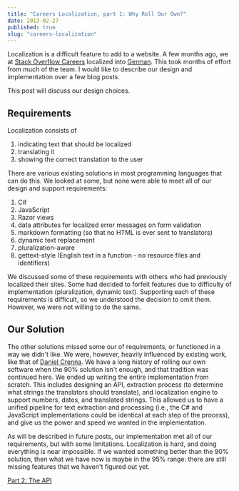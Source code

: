 ```yaml
---
title: "Careers Localization, part 1: Why Roll Our Own?"
date: 2013-02-27
published: true
slug: "careers-localization"
---
```


Localization is a difficult feature to add to a website. A few months ago, we at [Stack Overflow Careers](http://careers.stackoverflow.com/) localized into [German](http://careers.stackoverflow.com/de/). This took months of effort from much of the team. I would like to describe our design and implementation over a few blog posts.

This post will discuss our design choices.

## Requirements

Localization consists of

1. indicating text that should be localized
1. translating it
1. showing the correct translation to the user

There are various existing solutions in most programming languages that can do this. We looked at some, but none were able to meet all of our design and support requirements:

1. C#
1. JavaScript
1. Razor views
1. data attributes for localized error messages on form validation
1. markdown formatting (so that no HTML is ever sent to translators)
1. dynamic text replacement
1. pluralization-aware
1. gettext-style (English text in a function - no resource files and identifiers)

We discussed some of these requirements with others who had previously localized their sites. Some had decided to forfeit features due to difficulty of implementation (pluralization, dynamic text). Supporting each of these requirements is difficult, so we understood the decision to omit them. However, we were not willing to do the same.

## Our Solution

The other solutions missed some our of requirements, or functioned in a way we didn't like. We were, however, heavily influenced by existing work, like that of [Daniel Crenna](https://github.com/danielcrenna/i18n). We have a long history of rolling our own software when the 90% solution isn't enough, and that tradition was continued here. We ended up writing the entire implementation from scratch. This includes designing an API, extraction process (to determine what strings the translators should translate), and localization engine to support numbers, dates, and translated strings. This allowed us to have a unified pipeline for text extraction and processing (i.e., the C# and JavaScript implementations could be identical at each step of the process), and give us the power and speed we wanted in the implementation.

As will be described in future posts, our implementation met all of our requirements, but with some limitations. Localization is hard, and doing everything is near impossible. If we wanted something better than the 90% solution, then what we have now is maybe in the 95% range: there are still missing features that we haven't figured out yet.

[Part 2: The API](/blog/2013/02/28/careers-localization-part-2-api/)
